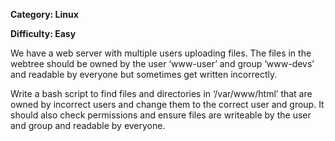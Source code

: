 **Category: Linux**

**Difficulty: Easy**


We have a web server with multiple users uploading files. The files in the webtree should 
be owned by the user ‘www-user’ and group ‘www-devs’ and readable by everyone but sometimes get 
written incorrectly.

Write a bash script to find files and directories in ‘/var/www/html’ that are owned by incorrect
 users and change them to the correct user and group. It should also check permissions and ensure 
 files are writeable by the user and group and readable by everyone.

